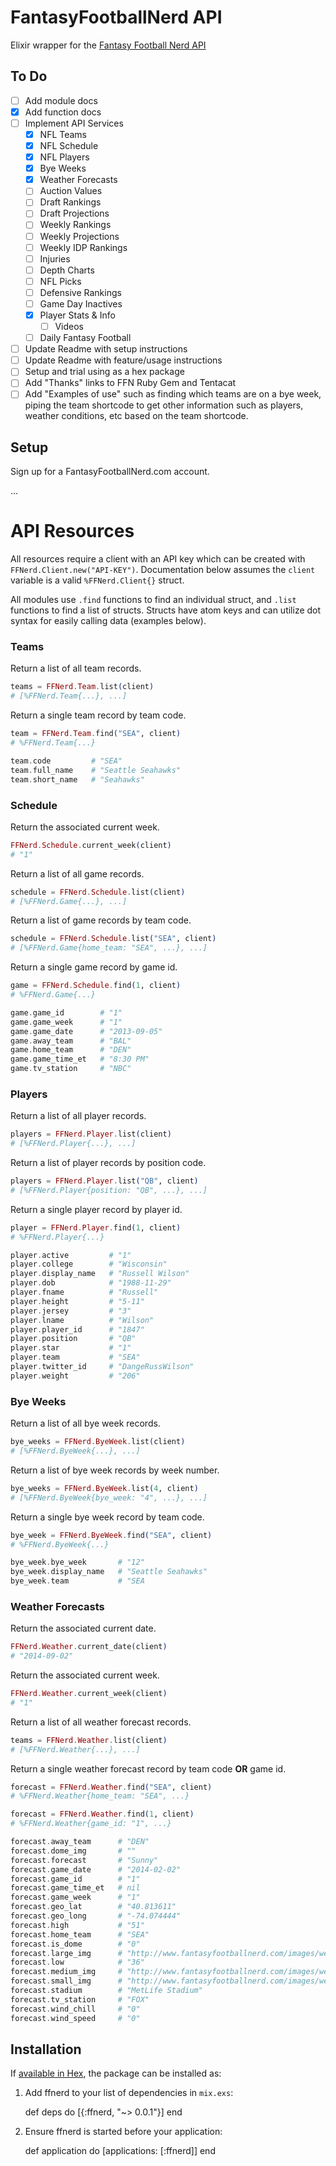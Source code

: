 # FantasyFootballNerd API

Elixir wrapper for the [Fantasy Football Nerd API](http://www.fantasyfootballnerd.com/fantasy-football-api)

## To Do

- [ ] Add module docs
- [X] Add function docs
- [ ] Implement API Services
  - [X] NFL Teams
  - [X] NFL Schedule
  - [X] NFL Players
  - [X] Bye Weeks
  - [X] Weather Forecasts
  - [ ] Auction Values
  - [ ] Draft Rankings
  - [ ] Draft Projections
  - [ ] Weekly Rankings
  - [ ] Weekly Projections
  - [ ] Weekly IDP Rankings
  - [ ] Injuries
  - [ ] Depth Charts
  - [ ] NFL Picks
  - [ ] Defensive Rankings
  - [ ] Game Day Inactives
  - [X] Player Stats & Info
    - [ ] Videos
  - [ ] Daily Fantasy Football
- [ ] Update Readme with setup instructions
- [ ] Update Readme with feature/usage instructions
- [ ] Setup and trial using as a hex package
- [ ] Add "Thanks" links to FFN Ruby Gem and Tentacat
- [ ] Add "Examples of use" such as finding which teams are on a bye week, piping the team shortcode to get other information such as players, weather conditions, etc based on the team shortcode.

## Setup

Sign up for a FantasyFootballNerd.com account.

...

API Resources
=============

All resources require a client with an API key
which can be created with `FFNerd.Client.new("API-KEY")`.
Documentation below assumes the `client` variable
is a valid `%FFNerd.Client{}` struct.

All modules use `.find` functions to find an individual struct,
and `.list` functions to find a list of structs.
Structs have atom keys
and can utilize dot syntax for easily calling data (examples below).

### Teams

Return a list of all team records.
```elixir
teams = FFNerd.Team.list(client)
# [%FFNerd.Team{...}, ...]
```

Return a single team record by team code.
```elixir
team = FFNerd.Team.find("SEA", client)
# %FFNerd.Team{...}

team.code         # "SEA"
team.full_name    # "Seattle Seahawks"
team.short_name   # "Seahawks"
```

### Schedule

Return the associated current week.
```elixir
FFNerd.Schedule.current_week(client)
# "1"
```

Return a list of all game records.
```elixir
schedule = FFNerd.Schedule.list(client)
# [%FFNerd.Game{...}, ...]
```

Return a list of game records by team code.
```elixir
schedule = FFNerd.Schedule.list("SEA", client)
# [%FFNerd.Game{home_team: "SEA", ...}, ...]
```

Return a single game record by game id.
```elixir
game = FFNerd.Schedule.find(1, client)
# %FFNerd.Game{...}

game.game_id        # "1"
game.game_week      # "1"
game.game_date      # "2013-09-05"
game.away_team      # "BAL"
game.home_team      # "DEN"
game.game_time_et   # "8:30 PM"
game.tv_station     # "NBC"
```

### Players

Return a list of all player records.
```elixir
players = FFNerd.Player.list(client)
# [%FFNerd.Player{...}, ...]
```

Return a list of player records by position code.
```elixir
players = FFNerd.Player.list("QB", client)
# [%FFNerd.Player{position: "QB", ...}, ...]
```

Return a single player record by player id.
```elixir
player = FFNerd.Player.find(1, client)
# %FFNerd.Player{...}

player.active         # "1"
player.college        # "Wisconsin"
player.display_name   # "Russell Wilson"
player.dob            # "1988-11-29"
player.fname          # "Russell"
player.height         # "5-11"
player.jersey         # "3"
player.lname          # "Wilson"
player.player_id      # "1847"
player.position       # "QB"
player.star           # "1"
player.team           # "SEA"
player.twitter_id     # "DangeRussWilson"
player.weight         # "206"
```

### Bye Weeks

Return a list of all bye week records.
```elixir
bye_weeks = FFNerd.ByeWeek.list(client)
# [%FFNerd.ByeWeek{...}, ...]
```

Return a list of bye week records by week number.
```elixir
bye_weeks = FFNerd.ByeWeek.list(4, client)
# [%FFNerd.ByeWeek{bye_week: "4", ...}, ...]
```

Return a single bye week record by team code.
```elixir
bye_week = FFNerd.ByeWeek.find("SEA", client)
# %FFNerd.ByeWeek{...}

bye_week.bye_week       # "12"
bye_week.display_name   # "Seattle Seahawks"
bye_week.team           # "SEA
```

### Weather Forecasts

Return the associated current date.
```elixir
FFNerd.Weather.current_date(client)
# "2014-09-02"
```

Return the associated current week.
```elixir
FFNerd.Weather.current_week(client)
# "1"
```

Return a list of all weather forecast records.
```elixir
teams = FFNerd.Weather.list(client)
# [%FFNerd.Weather{...}, ...]
```

Return a single weather forecast record by team code **OR** game id.
```elixir
forecast = FFNerd.Weather.find("SEA", client)
# %FFNerd.Weather{home_team: "SEA", ...}

forecast = FFNerd.Weather.find(1, client)
# %FFNerd.Weather{game_id: "1", ...}

forecast.away_team      # "DEN"
forecast.dome_img       # ""
forecast.forecast       # "Sunny"
forecast.game_date      # "2014-02-02"
forecast.game_id        # "1"
forecast.game_time_et   # nil
forecast.game_week      # "1"
forecast.geo_lat        # "40.813611"
forecast.geo_long       # "-74.074444"
forecast.high           # "51"
forecast.home_team      # "SEA"
forecast.is_dome        # "0"
forecast.large_img      # "http://www.fantasyfootballnerd.com/images/weather/52/32.gif"
forecast.low            # "36"
forecast.medium_img     # "http://www.fantasyfootballnerd.com/images/weather/31/32.gif"
forecast.small_img      # "http://www.fantasyfootballnerd.com/images/weather/20/32.gif"
forecast.stadium        # "MetLife Stadium"
forecast.tv_station     # "FOX"
forecast.wind_chill     # "0"
forecast.wind_speed     # "0"
```

## Installation

If [available in Hex](https://hex.pm/docs/publish), the package can be installed as:

  1. Add ffnerd to your list of dependencies in `mix.exs`:

        def deps do
          [{:ffnerd, "~> 0.0.1"}]
        end

  2. Ensure ffnerd is started before your application:

        def application do
          [applications: [:ffnerd]]
        end
